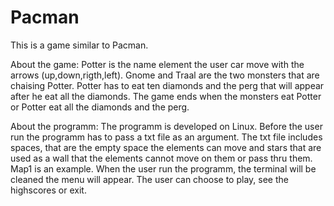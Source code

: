 # Pacman
This is a game similar to Pacman.

About the game:
  Potter is the name element the user car move with the arrows (up,down,rigth,left). 
  Gnome and Traal are the two monsters that are chaising Potter. 
  Potter has to eat ten diamonds and the perg that will appear after he eat all the diamonds.
  The game ends when the monsters eat Potter or Potter eat all the diamonds and the perg.
  
About the programm:
  The programm is developed on Linux. Before the user run the programm has to pass a txt file as an argument. The txt file includes spaces, that are the empty space the elements can move and stars that are used as a wall that the elements cannot move on them or pass thru them. Map1 is an example.
  When the user run the programm, the terminal will be cleaned the menu will appear. The user can choose to play, see the highscores or exit.

